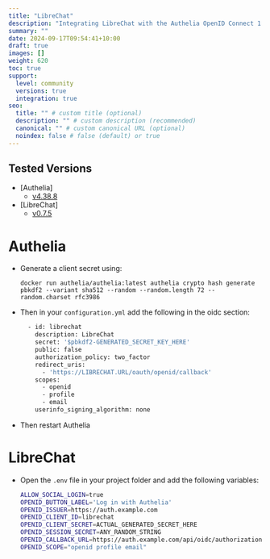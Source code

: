 ```yaml
---
title: "LibreChat"
description: "Integrating LibreChat with the Authelia OpenID Connect 1.0 Provider."
summary: ""
date: 2024-09-17T09:54:41+10:00
draft: true
images: []
weight: 620
toc: true
support:
  level: community
  versions: true
  integration: true
seo:
  title: "" # custom title (optional)
  description: "" # custom description (recommended)
  canonical: "" # custom canonical URL (optional)
  noindex: false # false (default) or true
---
```


## Tested Versions

* [Authelia]
    * [v4.38.8](https://github.com/authelia/authelia/releases/tag/v4.38.8)
* [LibreChat]
    * [v0.7.5](https://www.librechat.ai/changelog)

# Authelia

- Generate a client secret using:
  ```
  docker run authelia/authelia:latest authelia crypto hash generate pbkdf2 --variant sha512 --random --random.length 72 --random.charset rfc3986
  ```
- Then in your `configuration.yml` add the following in the oidc section:
  ```bash filename="configuration.yml"
    - id: librechat
      description: LibreChat
      secret: '$pbkdf2-GENERATED_SECRET_KEY_HERE'
      public: false
      authorization_policy: two_factor
      redirect_uris:
        - 'https://LIBRECHAT.URL/oauth/openid/callback'
      scopes:
        - openid
        - profile
        - email
      userinfo_signing_algorithm: none
  ```
- Then restart Authelia

# LibreChat

- Open the `.env` file in your project folder and add the following variables:
  ```bash filename=".env"
  ALLOW_SOCIAL_LOGIN=true
  OPENID_BUTTON_LABEL='Log in with Authelia'
  OPENID_ISSUER=https://auth.example.com
  OPENID_CLIENT_ID=librechat
  OPENID_CLIENT_SECRET=ACTUAL_GENERATED_SECRET_HERE
  OPENID_SESSION_SECRET=ANY_RANDOM_STRING
  OPENID_CALLBACK_URL=https://auth.example.com/api/oidc/authorization
  OPENID_SCOPE="openid profile email"
  ```
